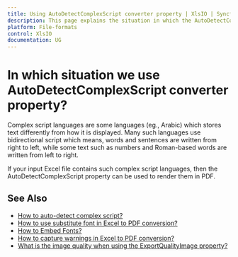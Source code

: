 ```yaml
---
title: Using ​AutoDetectComplexScript converter property | XlsIO | Syncfusion
description: This page explains the situation in which the AutoDetectComplexScript converter property in XlsIO can be used.
platform: File-formats
control: XlsIO
documentation: UG
---
```


# In which situation we use AutoDetectComplexScript converter property?

Complex script languages are some languages (eg., Arabic) which stores text differently from how it is displayed. Many such languages use bidirectional script which means, words and sentences are written from right to left, while some text such as numbers and Roman-based words are written from left to right. 

If your input Excel file contains such complex script languages, then the AutoDetectComplexScript property can be used to render them in PDF.

## See Also

* [How to auto-detect complex script?](https://help.syncfusion.com/file-formats/xlsio/excel-to-pdf-converter-settings#auto-detect-complex-script)
* [How to use substitute font in Excel to PDF conversion?](https://help.syncfusion.com/file-formats/xlsio/excel-to-pdf-conversion#substitute-font-in-excel-to-pdf-conversion)
* [How to Embed Fonts?](https://help.syncfusion.com/file-formats/xlsio/excel-to-pdf-converter-settings#embed-fonts)
* [How to capture warnings in Excel to PDF conversion?](https://help.syncfusion.com/file-formats/xlsio/excel-to-pdf-converter-settings#capture-warnings-in-excel-to-pdf-conversion)
* [What is the image quality when using the ExportQualityImage property?](https://help.syncfusion.com/file-formats/xlsio/faqs/what-is-the-image-quality-when-using-the-exportqualityimage-property)



